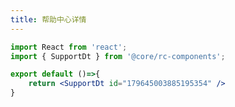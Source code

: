```yaml
---
title: 帮助中心详情
---
```


```jsx
import React from 'react';
import { SupportDt } from '@core/rc-components';

export default ()=>{
    return <SupportDt id="179645003885195354" />
}

```


<API ></API>
